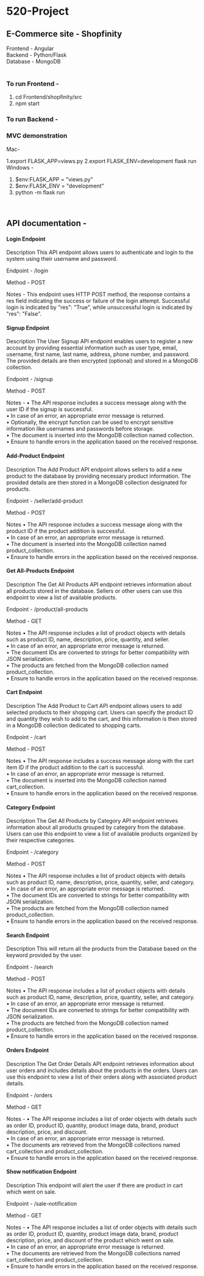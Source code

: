# 520-Project

## E-Commerce site - Shopfinity

Frontend - Angular <br />
Backend - Python/Flask <br />
Database - MongoDB <br />
<br />

### To run Frontend - <br />
1. cd Frontend/shopfinity/src
2. npm start

### To run Backend - <br />
### MVC demonstration  ###
Mac-<br />

1.export FLASK_APP=views.py
2.export FLASK_ENV=development
flask run 
<br />
Windows - <br />

1. $env:FLASK_APP = "views.py"
2. $env:FLASK_ENV = "development"
3. python -m flask run
<br />

## API documentation - 

#### Login Endpoint<br />
Description
This API endpoint allows users to authenticate and login to the system using their username and password.

Endpoint - /login

Method - POST

Notes - 
This endpoint uses HTTP POST method, the response contains a res field indicating the success or failure of the login attempt.
Successful login is indicated by "res": "True", while unsuccessful login is indicated by "res": "False".


#### Signup Endpoint

Description
The User Signup API endpoint enables users to register a new account by providing essential information such as user type, email, username, first name, last name, address, phone number, and password. The provided details are then encrypted (optional) and stored in a MongoDB collection.

Endpoint - /signup

Method - POST

Notes - 
•	The API response includes a success message along with the user ID if the signup is successful.<br />
•	In case of an error, an appropriate error message is returned.<br />
•	Optionally, the encrypt function can be used to encrypt sensitive information like usernames and passwords before storage.<br />
•	The document is inserted into the MongoDB collection named collection.<br />
•	Ensure to handle errors in the application based on the received response.<br />


#### Add-Product Endpoint

Description
The Add Product API endpoint allows sellers to add a new product to the database by providing necessary product information. The provided details are then stored in a MongoDB collection designated for products.

Endpoint - /seller/add-product

Method - POST

Notes
•	The API response includes a success message along with the product ID if the product addition is successful.<br />
•	In case of an error, an appropriate error message is returned.<br />
•	The document is inserted into the MongoDB collection named product_collection.<br />
•	Ensure to handle errors in the application based on the received response.<br />


#### Get All-Products Endpoint

Description
The Get All Products API endpoint retrieves information about all products stored in the database. Sellers or other users can use this endpoint to view a list of available products.

Endpoint - /product/all-products

Method - GET

Notes
•	The API response includes a list of product objects with details such as product ID, name, description, price, quantity, and seller.<br />
•	In case of an error, an appropriate error message is returned.<br />
•	The document IDs are converted to strings for better compatibility with JSON serialization.<br />
•	The products are fetched from the MongoDB collection named product_collection.<br />
•	Ensure to handle errors in the application based on the received response.<br />


#### Cart Endpoint

Description
The Add Product to Cart API endpoint allows users to add selected products to their shopping cart. Users can specify the product ID and quantity they wish to add to the cart, and this information is then stored in a MongoDB collection dedicated to shopping carts.

Endpoint - /cart

Method - POST

Notes
•	The API response includes a success message along with the cart item ID if the product addition to the cart is successful.<br />
•	In case of an error, an appropriate error message is returned.<br />
•	The document is inserted into the MongoDB collection named cart_collection.<br />
•	Ensure to handle errors in the application based on the received response.<br />


#### Category Endpoint

Description
The Get All Products by Category API endpoint retrieves information about all products grouped by category from the database. Users can use this endpoint to view a list of available products organized by their respective categories.

Endpoint - /category

Method - POST

Notes
•	The API response includes a list of product objects with details such as product ID, name, description, price, quantity, seller, and category.<br />
•	In case of an error, an appropriate error message is returned.<br />
•	The document IDs are converted to strings for better compatibility with JSON serialization.<br />
•	The products are fetched from the MongoDB collection named product_collection.<br />
•	Ensure to handle errors in the application based on the received response.<br />

#### Search Endpoint

Description
This will return all the products from the Database based on the keyword provided by the user.

Endpoint - /search

Method - POST

Notes
•	The API response includes a list of product objects with details such as product ID, name, description, price, quantity, seller, and category.<br />
•	In case of an error, an appropriate error message is returned.<br />
•	The document IDs are converted to strings for better compatibility with JSON serialization.<br />
•	The products are fetched from the MongoDB collection named product_collection.<br />
•	Ensure to handle errors in the application based on the received response.<br />


#### Orders Endpoint

Description
The Get Order Details API endpoint retrieves information about user orders and includes details about the products in the orders. Users can use this endpoint to view a list of their orders along with associated product details.

Endpoint - /orders

Method - GET

Notes - 
•	The API response includes a list of order objects with details such as order ID, product ID, quantity, product image data, brand, product description, price, and discount.<br />
•	In case of an error, an appropriate error message is returned.<br />
•	The documents are retrieved from the MongoDB collections named cart_collection and product_collection.<br />
•	Ensure to handle errors in the application based on the received response.<br />

#### Show notification Endpoint

Description
This endpoint will alert the user if there are product in cart which went on sale.

Endpoint - /sale-notification

Method - GET

Notes - 
•	The API response includes a list of order objects with details such as order ID, product ID, quantity, product image data, brand, product description, price, and discount of the product which went on sale.<br />
•	In case of an error, an appropriate error message is returned.<br />
•	The documents are retrieved from the MongoDB collections named cart_collection and product_collection.<br />
•	Ensure to handle errors in the application based on the received response.<br />













